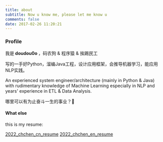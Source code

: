 ```yaml
---
title: about
subtitle: Now u know me, please let me know u
comments: false
date: 2017-02-26 11:20:21
---
```



### Profile

<p>我是<strong> doudou0o </strong>，码农狗 &amp; 程序猿 &amp; 挨踢民工</p>
写的一手好Python，溜编Java工程，设计应用框架，会推导机器学习，能应用NLP实践。

<p>An experienced system engineer/architecture (mainly in Python & Java) with rudimentary knowledge of Machine Learning especially in NLP and years' experience in ETL & Data Analysis.</p>

哪里可以有为止奋斗一生的事业？🎄


#### What else
this is my resume:

[2022_chchen_cn_resume](./index/cn_A4_70.pdf)
[2022_chchen_en_resume](./index/en_A4_70.pdf)





